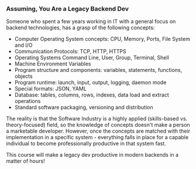 ### Assuming, You Are a Legacy Backend Dev

Someone who spent a few years working in IT with a general focus on backend technologies, has a grasp of the following concepts:

- Computer Operating System concepts: CPU, Memory, Ports, File System and I/O
- Communication Protocols: TCP, HTTP, HTTPS
- Operating Systems Command Line, User, Group, Terminal, Shell
- Machine Environment Variables
- Program structure and components: variables, statements, functions, objects
- Program runtime: launch, input, output, logging, daemon mode
- Special formats: JSON, YAML
- Database: tables, columns, rows, indexes, data load and extract operations
- Standard software packaging, versioning and distribution

The reality is that the Software Industry is a highly applied (skills-based vs. theory-focused) field, so the knowledge of concepts doesn't make a person a marketable developer. However, once the concepts are matched with their implementation in a specific system - everything falls in place for a capable individual to become professionally productive in that system fast.

This course will make a legacy dev productive in modern backends in a matter of hours!